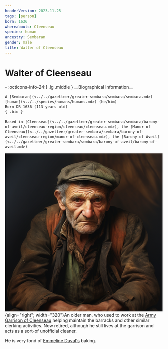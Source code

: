 ```yaml
---
headerVersion: 2023.11.25
tags: [person]
born: 1636
whereabouts: Cleenseau
species: human
ancestry: Sembaran
gender: male
title: Walter of Cleenseau
---
```

# Walter of Cleenseau
<div class="grid cards ext-narrow-margin ext-one-column" markdown>
- :octicons-info-24:{ .lg .middle } __Biographical Information__

    A [Sembaran](<../../gazetteer/greater-sembara/sembara/sembara.md>) [human](<../../species/humans/humans.md>) (he/him)  
    Born DR 1636 (113 years old)  
    { .bio }

    Based in [Cleenseau](<../../gazetteer/greater-sembara/sembara/barony-of-aveil/cleenseau-region/cleenseau/cleenseau.md>), the [Manor of Cleenseau](<../../gazetteer/greater-sembara/sembara/barony-of-aveil/cleenseau-region/manor-of-cleenseau.md>), the [Barony of Aveil](<../../gazetteer/greater-sembara/sembara/barony-of-aveil/barony-of-aveil.md>)
</div>


![Walter Cleenseau](../../assets/walter-cleenseau.png){align="right"; width="320"}An older man, who used to work at the [Army Garrison of Cleenseau](<../../groups/sembaran-army/army-garrison-of-cleenseau.md>) helping maintain the barracks and other similar clerking activities. Now retired, although he still lives at the garrison and acts as a sort-of unofficial cleaner.

He is very fond of [Emmeline Duval's](<./emmeline-duval.md>) baking.